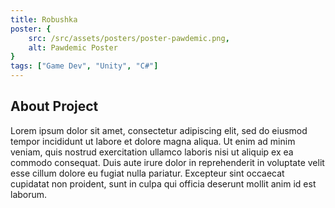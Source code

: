 ```yaml
---
title: Robushka
poster: {
    src: /src/assets/posters/poster-pawdemic.png,
    alt: Pawdemic Poster
}
tags: ["Game Dev", "Unity", "C#"]
---
```


## About Project
Lorem ipsum dolor sit amet, consectetur adipiscing elit, sed do eiusmod tempor incididunt ut labore et dolore magna aliqua. Ut enim ad minim veniam, quis nostrud exercitation ullamco laboris nisi ut aliquip ex ea commodo consequat. Duis aute irure dolor in reprehenderit in voluptate velit esse cillum dolore eu fugiat nulla pariatur. Excepteur sint occaecat cupidatat non proident, sunt in culpa qui officia deserunt mollit anim id est laborum.
